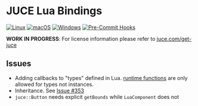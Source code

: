 # JUCE Lua Bindings

[![Linux](https://github.com/tobanteAudio/lua-juce/actions/workflows/linux.yml/badge.svg)](https://github.com/tobanteAudio/lua-juce/actions/workflows/linux.yml)
[![macOS](https://github.com/tobanteAudio/lua-juce/actions/workflows/macos.yml/badge.svg)](https://github.com/tobanteAudio/lua-juce/actions/workflows/macos.yml)
[![Windows](https://github.com/tobanteAudio/lua-juce/actions/workflows/windows.yml/badge.svg)](https://github.com/tobanteAudio/lua-juce/actions/workflows/windows.yml)
[![Pre-Commit Hooks](https://github.com/tobanteAudio/lua-juce/actions/workflows/pre-commit.yml/badge.svg)](https://github.com/tobanteAudio/lua-juce/actions/workflows/pre-commit.yml)

**WORK IN PROGRESS**: For license information please refer to [juce.com/get-juce](https://juce.com/get-juce)

## Issues

- Adding callbacks to "types" defined in Lua. [runtime functions](https://sol2.readthedocs.io/en/latest/api/usertype.html) are only allowed for types not instances.
- Inheritance. See [Issue #353](https://github.com/ThePhD/sol2/issues/353)
- `juce::Button` needs explicit `getBounds` while `LuaComponent` does not

